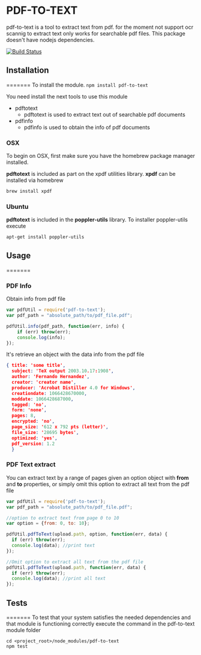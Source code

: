 # PDF-TO-TEXT
pdf-to-text is a tool to extract text from pdf. for the moment not support ocr scannig to extract text only works for searchable pdf files. This package doesn't have nodejs dependencies. 

[![Build Status](https://travis-ci.org/zetahernandez/pdf-to-text.png)](https://travis-ci.org/zetahernandez/pdf-to-text)

## Installation
=======
To install the module.
`npm install pdf-to-text`

You need install the next tools to use this module


- pdftotext
    - pdftotext is used to extract text out of searchable pdf documents
- pdfinfo
    - pdfinfo is used to obtain the info of pdf documents

### OSX
To begin on OSX, first make sure you have the homebrew package manager installed.


**pdftotext** is included as part on the xpdf utilities library. **xpdf** can be installed via homebrew
``` bash
brew install xpdf
```

### Ubuntu

**pdftotext** is included in the **poppler-utils** library. To installer poppler-utils execute
``` bash
apt-get install poppler-utils
```


## Usage
=======

### PDF Info

Obtain info from pdf file
```js
var pdfUtil = require('pdf-to-text');
var pdf_path = "absolute_path/to/pdf_file.pdf";

pdfUtil.info(pdf_path, function(err, info) {
    if (err) throw(err);
    console.log(info);
});
```

It's retrieve an object with the data info from the pdf file

``` json
{ title: 'some title',
  subject: 'TeX output 2003.10.17:1908',
  author: 'Fernando Hernandez',
  creator: 'creator name',
  producer: 'Acrobat Distiller 4.0 for Windows',
  creationdate: 1066428670000,
  moddate: 1066428687000,
  tagged: 'no',
  form: 'none',
  pages: 8,
  encrypted: 'no',
  page_size: '612 x 792 pts (letter)',
  file_size: '28695 bytes',
  optimized: 'yes',
  pdf_version: 1.2 
  }
```

### PDF Text extract

You can extract text by a range of pages given an option object with **from** and **to** properties, or simply omit this option to extract all text from the pdf file

```js
var pdfUtil = require('pdf-to-text');
var pdf_path = "absolute_path/to/pdf_file.pdf";

//option to extract text from page 0 to 10
var option = {from: 0, to: 10};

pdfUtil.pdfToText(upload.path, option, function(err, data) {
  if (err) throw(err);
  console.log(data); //print text    
});

//Omit option to extract all text from the pdf file
pdfUtil.pdfToText(upload.path, function(err, data) {
  if (err) throw(err);
  console.log(data); //print all text    
});
```


## Tests
=======
To test that your system satisfies the needed dependencies and that module is functioning correctly execute the command in the pdf-to-text module folder
```
cd <project_root>/node_modules/pdf-to-text
npm test
```
